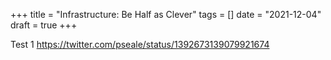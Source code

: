 +++
title = "Infrastructure: Be Half as Clever"
tags = []
date = "2021-12-04"
draft = true
+++

Test 1
https://twitter.com/pseale/status/1392673139079921674
